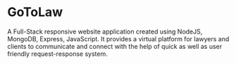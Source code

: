 # GoToLaw
A Full-Stack responsive website application created using NodeJS, MongoDB, Express, JavaScript. It provides a virtual platform for lawyers and clients to communicate and connect with the help of quick as well as user friendly request-response system. 

